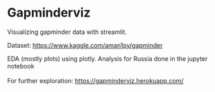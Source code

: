 # Gapminderviz
Visualizing gapminder data with streamlit.

Dataset: https://www.kaggle.com/aman1py/gapminder

EDA (mostly plots) using plotly. Analysis for Russia done in the jupyter notebook <br></br>
For further exploration: https://gapminderviz.herokuapp.com/

